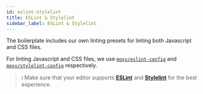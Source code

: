```yaml
---
id: eslint-stylelint
title: ESLint & Stylelint
sidebar_label: ESLint & Stylelint
---
```


The boilerplate includes our own linting presets for linting both Javascript and CSS files.

For linting Javascript and CSS files, we use [`moxy/eslint-config`](https://github.com/moxystudio/eslint-config) and [`moxy/stylelint-config`](https://github.com/moxystudio/stylelint-config) respectively.

> ℹ️ Make sure that your editor supports [**ESLint**](https://eslint.org/) and [**Stylelint**](https://stylelint.io/) for the best experience.
